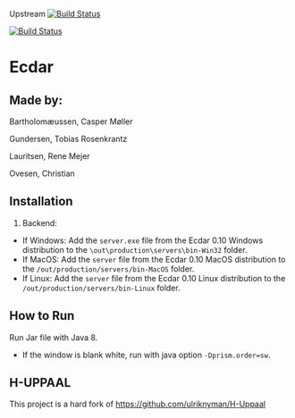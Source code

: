 Upstream [![Build Status](https://travis-ci.com/tgunde13/Ecdar.svg?token=deyCDsqkwkcxRvqzTGxE&branch=master)](https://travis-ci.com/tgunde13/Ecdar)

[![Build Status](https://travis-ci.com/tgunde13/Ecdar.svg?token=FznbqXU3Q5KCswHurpPf&branch=master)](https://travis-ci.com/tgunde13/Ecdar)
# Ecdar

Made by:
----------
Bartholomæussen, Casper Møller

Gundersen, Tobias Rosenkrantz

Lauritsen, Rene Mejer

Ovesen, Christian

Installation
----
1. Backend:
  * If Windows: Add the `server.exe` file from the Ecdar 0.10 Windows distribution to the `\out\production\servers\bin-Win32` folder. 
  * If MacOS: Add the `server` file from the Ecdar 0.10 MacOS distribution to the `/out/production/servers/bin-MacOS` folder. 
  * If Linux: Add the `server` file from the Ecdar 0.10 Linux distribution to the `/out/production/servers/bin-Linux` folder. 

How to Run
----
Run Jar file with Java 8.

- If the window is blank white, run with java option `-Dprism.order=sw`.

H-UPPAAL
----------
This project is a hard fork of https://github.com/ulriknyman/H-Uppaal
